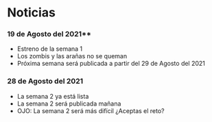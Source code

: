 # Noticias

### 19 de Agosto del 2021**
 - Estreno de la semana 1
 - Los zombis y las arañas no se queman
 - Próxima semana será publicada a partir del 29 de Agosto del 2021
 
 ### **28 de Agosto del 2021**
 - La semana 2 ya está lista
 - La semana 2 será publicada mañana
 - OJO: La semana 2 será más difícil ¿Aceptas el reto?
